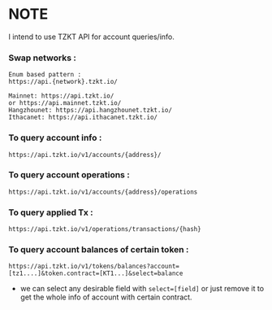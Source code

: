 # NOTE
I intend to use TZKT API for account queries/info.

### Swap networks :

    Enum based pattern :
    https://api.{network}.tzkt.io/

    Mainnet: https://api.tzkt.io/ 
    or https://api.mainnet.tzkt.io/
    Hangzhounet: https://api.hangzhounet.tzkt.io/
    Ithacanet: https://api.ithacanet.tzkt.io/


### To query account info :

    https://api.tzkt.io/v1/accounts/{address}/

### To query account operations :
    
    https://api.tzkt.io/v1/accounts/{address}/operations

### To query applied Tx :
    
    https://api.tzkt.io/v1/operations/transactions/{hash}

### To query account balances of certain token :

    https://api.tzkt.io/v1/tokens/balances?account=[tz1....]&token.contract=[KT1...]&select=balance

- we can select any desirable field with `select=[field]` or just remove it to get the whole info of account with certain contract.

